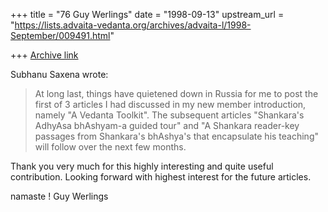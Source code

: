 +++
title = "76 Guy Werlings"
date = "1998-09-13"
upstream_url = "https://lists.advaita-vedanta.org/archives/advaita-l/1998-September/009491.html"

+++
[Archive link](https://lists.advaita-vedanta.org/archives/advaita-l/1998-September/009491.html)

Subhanu Saxena wrote:
>
> At long last, things have quietened down in Russia for me to post the
> first of 3 articles I had discussed in my new member introduction,
> namely "A Vedanta Toolkit".  The subsequent articles "Shankara's AdhyAsa
> bhAshyam-a guided tour" and "A Shankara reader-key passages from
> Shankara's bhAshya's that encapsulate his teaching" will follow over the
> next few months.

Thank you very much for this highly interesting and quite useful
contribution. Looking forward with highest interest for the future
articles.

namaste !
Guy Werlings

